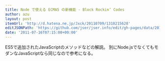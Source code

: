 ```yaml
---
title: Node で使える ECMA5 の新機能 - Block Rockin’ Codes
author: azu
layout: post
itemUrl: 'http://d.hatena.ne.jp/Jxck/20110709/1310215628'
editJSONPath: 'https://github.com/jser/jser.info/edit/gh-pages/data/2011/07/index.json'
date: '2011-07-16T07:15:00+00:00'
---
```

ES5で追加されたJavaScriptのメソッドなどの解説。 別にNode.jsでなくてもモダンなJavaScriptなら同じなので参考になる。
